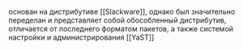 основан на дистрибутиве [[Slackware]], однако был значительно переделан и представляет собой обособленный дистрибутив, отличается от последнего форматом пакетов, 
а также системой настройки и администрирования [[YaST]]